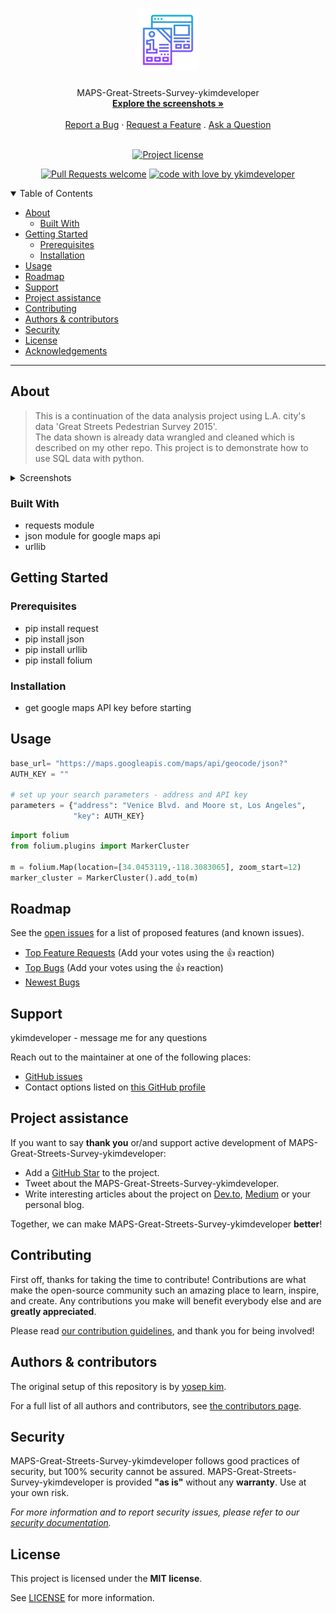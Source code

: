 <h1 align="center">
  <a href="https://github.com/ykimdeveloper/maps-great-streets-survey-ykimdeveloper">
    <!-- Please provide path to your logo here -->
    <img src="docs/images/logo.svg" alt="Logo" width="100" height="100">
  </a>
</h1>

<div align="center">
  MAPS-Great-Streets-Survey-ykimdeveloper
  <br />
  <a href="#about"><strong>Explore the screenshots »</strong></a>
  <br />
  <br />
  <a href="https://github.com/ykimdeveloper/maps-great-streets-survey-ykimdeveloper/issues/new?assignees=&labels=bug&template=01_BUG_REPORT.md&title=bug%3A+">Report a Bug</a>
  ·
  <a href="https://github.com/ykimdeveloper/maps-great-streets-survey-ykimdeveloper/issues/new?assignees=&labels=enhancement&template=02_FEATURE_REQUEST.md&title=feat%3A+">Request a Feature</a>
  .
  <a href="https://github.com/ykimdeveloper/maps-great-streets-survey-ykimdeveloper/issues/new?assignees=&labels=question&template=04_SUPPORT_QUESTION.md&title=support%3A+">Ask a Question</a>
</div>

<div align="center">
<br />

[![Project license](https://img.shields.io/github/license/ykimdeveloper/maps-great-streets-survey-ykimdeveloper.svg?style=flat-square)](LICENSE)

[![Pull Requests welcome](https://img.shields.io/badge/PRs-welcome-ff69b4.svg?style=flat-square)](https://github.com/ykimdeveloper/maps-great-streets-survey-ykimdeveloper/issues?q=is%3Aissue+is%3Aopen+label%3A%22help+wanted%22)
[![code with love by ykimdeveloper](https://img.shields.io/badge/%3C%2F%3E%20with%20%E2%99%A5%20by-ykimdeveloper-ff1414.svg?style=flat-square)](https://github.com/ykimdeveloper)

</div>

<details open="open">
<summary>Table of Contents</summary>

- [About](#about)
  - [Built With](#built-with)
- [Getting Started](#getting-started)
  - [Prerequisites](#prerequisites)
  - [Installation](#installation)
- [Usage](#usage)
- [Roadmap](#roadmap)
- [Support](#support)
- [Project assistance](#project-assistance)
- [Contributing](#contributing)
- [Authors & contributors](#authors--contributors)
- [Security](#security)
- [License](#license)
- [Acknowledgements](#acknowledgements)

</details>

---

## About

> This is a continuation of the data analysis project using L.A. city's data 'Great Streets Pedestrian Survey 2015'.  
> The data shown is already data wrangled and cleaned which is described on my other repo.
> This project is to demonstrate how to use SQL data with python.


<details>
<summary>Screenshots</summary>
<br>


|                               GEOMETRIC_CENTER                               |                               APPROXIMATE                              |
| :-------------------------------------------------------------------: | :--------------------------------------------------------------------: |
| <img src="docs/images/geometric_center.png" title="Home Page" width="100%"> | <img src="docs/images/approx.png" title="Login Page" width="100%"> |

</details>

### Built With

*  requests module
*  json module for google maps api
*  urllib

## Getting Started

### Prerequisites

* pip install request
* pip install json
* pip install urllib
* pip install folium

### Installation

* get google maps API key before starting
## Usage


```python
base_url= "https://maps.googleapis.com/maps/api/geocode/json?"
AUTH_KEY = ""

# set up your search parameters - address and API key
parameters = {"address": "Venice Blvd. and Moore st, Los Angeles",
              "key": AUTH_KEY}
```
```python
import folium
from folium.plugins import MarkerCluster

m = folium.Map(location=[34.0453119,-118.3083065], zoom_start=12)
marker_cluster = MarkerCluster().add_to(m)
```

## Roadmap

See the [open issues](https://github.com/ykimdeveloper/maps-great-streets-survey-ykimdeveloper/issues) for a list of proposed features (and known issues).

- [Top Feature Requests](https://github.com/ykimdeveloper/maps-great-streets-survey-ykimdeveloper/issues?q=label%3Aenhancement+is%3Aopen+sort%3Areactions-%2B1-desc) (Add your votes using the 👍 reaction)
- [Top Bugs](https://github.com/ykimdeveloper/maps-great-streets-survey-ykimdeveloper/issues?q=is%3Aissue+is%3Aopen+label%3Abug+sort%3Areactions-%2B1-desc) (Add your votes using the 👍 reaction)
- [Newest Bugs](https://github.com/ykimdeveloper/maps-great-streets-survey-ykimdeveloper/issues?q=is%3Aopen+is%3Aissue+label%3Abug)

## Support

ykimdeveloper - message me for any questions

Reach out to the maintainer at one of the following places:

- [GitHub issues](https://github.com/ykimdeveloper/maps-great-streets-survey-ykimdeveloper/issues/new?assignees=&labels=question&template=04_SUPPORT_QUESTION.md&title=support%3A+)
- Contact options listed on [this GitHub profile](https://github.com/ykimdeveloper)

## Project assistance

If you want to say **thank you** or/and support active development of MAPS-Great-Streets-Survey-ykimdeveloper:

- Add a [GitHub Star](https://github.com/ykimdeveloper/maps-great-streets-survey-ykimdeveloper) to the project.
- Tweet about the MAPS-Great-Streets-Survey-ykimdeveloper.
- Write interesting articles about the project on [Dev.to](https://dev.to/), [Medium](https://medium.com/) or your personal blog.

Together, we can make MAPS-Great-Streets-Survey-ykimdeveloper **better**!

## Contributing

First off, thanks for taking the time to contribute! Contributions are what make the open-source community such an amazing place to learn, inspire, and create. Any contributions you make will benefit everybody else and are **greatly appreciated**.


Please read [our contribution guidelines](docs/CONTRIBUTING.md), and thank you for being involved!

## Authors & contributors

The original setup of this repository is by [yosep kim](https://github.com/ykimdeveloper).

For a full list of all authors and contributors, see [the contributors page](https://github.com/ykimdeveloper/maps-great-streets-survey-ykimdeveloper/contributors).

## Security

MAPS-Great-Streets-Survey-ykimdeveloper follows good practices of security, but 100% security cannot be assured.
MAPS-Great-Streets-Survey-ykimdeveloper is provided **"as is"** without any **warranty**. Use at your own risk.

_For more information and to report security issues, please refer to our [security documentation](docs/SECURITY.md)._

## License

This project is licensed under the **MIT license**.

See [LICENSE](LICENSE) for more information.
